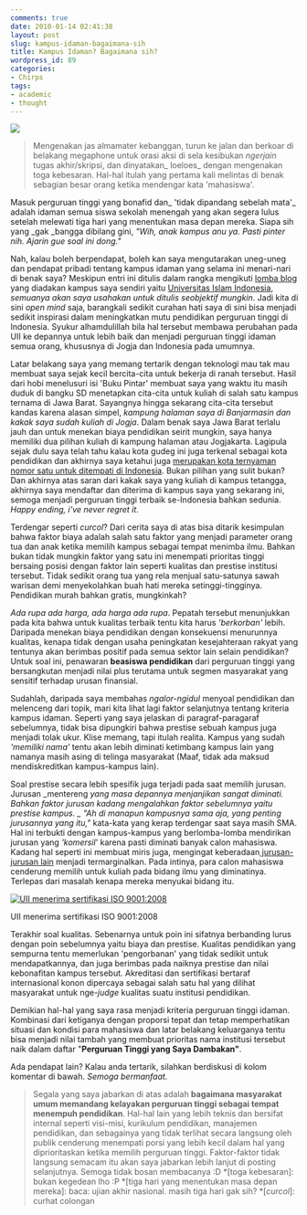 ```yaml
---
comments: true
date: 2010-01-14 02:41:38
layout: post
slug: kampus-idaman-bagaimana-sih
title: Kampus Idaman? Bagaimana sih?
wordpress_id: 89
categories:
- Chirps
tags:
- academic
- thought
---
```


[![](http://ephemeralucid.wordpress.com/files/2010/01/mahasiswa-dan-kampus.jpg)](http://ephemeralucid.wordpress.com/files/2010/01/mahasiswa-dan-kampus.jpg)


> Mengenakan jas almamater kebanggan, turun ke jalan dan berkoar di belakang megaphone untuk orasi aksi di sela kesibukan _ngerjain_ tugas akhir/skripsi, dan dinyatakan_ loeloes_ dengan mengenakan toga kebesaran. Hal-hal itulah yang pertama kali melintas di benak sebagian besar orang ketika mendengar kata 'mahasiswa'.




<!-- more -->


Masuk perguruan tinggi yang bonafid dan_ 'tidak dipandang sebelah mata'_ adalah idaman semua siswa sekolah menengah yang akan segera lulus setelah melewati tiga hari yang menentukan masa depan mereka. Siapa sih yang _gak _bangga dibilang gini, _"Wih, anak kampus anu ya. Pasti pinter nih. Ajarin gue soal ini dong."_

Nah, kalau boleh berpendapat, boleh kan saya mengutarakan uneg-uneg dan pendapat pribadi tentang kampus idaman yang selama ini menari-nari di benak saya? Meskipun entri ini ditulis dalam rangka mengikuti [lomba blog](http://blog.kompetisi.uii.ac.id/) yang diadakan kampus saya sendiri yaitu [Universitas Islam Indonesia](http://uii.ac.id), _semuanya akan saya usahakan untuk ditulis seobjektif mungkin_. Jadi kita di sini _open mind_ saja, barangkali sedikit curahan hati saya di sini bisa menjadi sedikit inspirasi dalam meningkatkan mutu pendidikan perguruan tinggi di Indonesia. Syukur alhamdulillah bila hal tersebut membawa perubahan pada UII ke depannya untuk lebih baik dan menjadi perguruan tinggi idaman semua orang, khususnya di Jogja dan Indonesia pada umumnya.

Latar belakang saya yang memang tertarik dengan teknologi mau tak mau membuat saya sejak kecil bercita-cita untuk bekerja di ranah tersebut. Hasil dari hobi menelusuri isi 'Buku Pintar' membuat saya yang waktu itu masih duduk di bangku SD menetapkan cita-cita untuk kuliah di salah satu kampus ternama di Jawa Barat. Sayangnya hingga sekarang cita-cita tersebut kandas karena alasan simpel, _kampung halaman saya di Banjarmasin dan kakak saya sudah kuliah di Jogja_. Dalam benak saya Jawa Barat terlalu jauh dan untuk menekan biaya pendidikan seirit mungkin, saya hanya memiliki dua pilihan kuliah di kampung halaman atau Jogjakarta. Lagipula sejak dulu saya telah tahu kalau kota gudeg ini juga terkenal sebagai kota pendidikan dan akhirnya saya ketahui juga [merupakan kota ternyaman nomor satu untuk ditempati di Indonesia](http://santosinta.wordpress.com/2009/12/22/daftar-kota-ternyaman-di-indonesia/). Bukan pilihan yang sulit bukan? Dan akhirnya atas saran dari kakak saya yang kuliah di kampus tetangga, akhirnya saya mendaftar dan diterima di kampus saya yang sekarang ini, semoga menjadi perguruan tinggi terbaik se-Indonesia bahkan sedunia. _Happy ending, i've never regret it_.

Terdengar seperti _curcol_? Dari cerita saya di atas bisa ditarik kesimpulan bahwa faktor biaya adalah salah satu faktor yang menjadi parameter orang tua dan anak ketika memilih kampus sebagai tempat menimba ilmu. Bahkan bukan tidak mungkin faktor yang satu ini menempati prioritas tinggi bersaing posisi dengan faktor lain seperti kualitas dan prestise institusi tersebut. Tidak sedikit orang tua yang rela menjual satu-satunya sawah warisan demi menyekolahkan buah hati mereka setinggi-tingginya. Pendidikan murah bahkan gratis, mungkinkah?

_Ada rupa ada harga, ada harga ada rupa_. Pepatah tersebut menunjukkan pada kita bahwa untuk kualitas terbaik tentu kita harus _'berkorban'_ lebih. Daripada menekan biaya pendidikan dengan konsekuensi menurunnya kualitas, kenapa tidak dengan usaha peningkatan kesejahteraan rakyat yang tentunya akan berimbas positif pada semua sektor lain selain pendidikan? Untuk soal ini, penawaran **beasiswa pendidikan** dari perguruan tinggi yang bersangkutan menjadi nilai plus terutama untuk segmen masyarakat yang sensitif terhadap urusan finansial.

Sudahlah, daripada saya membahas _ngalor-ngidul_ menyoal pendidikan dan melenceng dari topik, mari kita lihat lagi faktor selanjutnya tentang kriteria kampus idaman. Seperti yang saya jelaskan di paragraf-paragaraf sebelumnya, tidak bisa dipungkiri bahwa prestise sebuah kampus juga menjadi tolak ukur. Klise memang, tapi itulah realita. Kampus yang sudah _'memiliki nama'_ tentu akan lebih diminati ketimbang kampus lain yang namanya masih asing di telinga masyarakat (Maaf, tidak ada maksud mendiskreditkan kampus-kampus lain).

Soal prestise secara lebih spesifik juga terjadi pada saat memilih jurusan. Jurusan _mentereng _yang masa depannya menjanjikan sangat diminati. Bahkan faktor jurusan kadang mengalahkan faktor sebelumnya yaitu prestise kampus. _ "Ah di manapun kampusnya sama aja, yang penting jurusannya yang itu,"_ kata-kata yang kerap terdengar saat saya masih SMA. Hal ini terbukti dengan kampus-kampus yang berlomba-lomba mendirikan jurusan yang _'komersil_' karena pasti diminati banyak calon mahasiswa. Kadang hal seperti ini membuat miris juga, mengingat keberadaan[ jurusan-jurusan lain](http://akhyar.web.id/2009/12/23/foto-foto-patung-arca-ganesha-dan-batu-lingga-yoni-di-areal-kampus-uii/#comment-43) menjadi termarginalkan. Pada intinya, para calon mahasiswa cenderung memilih untuk kuliah pada bidang ilmu yang diminatinya. Terlepas dari masalah kenapa mereka menyukai bidang itu.

[![UII menerima sertifikasi ISO 9001:2008](http://www.uii.ac.id/images/stories/tuv_uii_tdc_web.jpg)](http://www.tuvdotcom.com/pi/web/TuvdotcomIdSearchResults.xml?TUVdotCOMID=9105054787)


UII menerima sertifikasi ISO 9001:2008



Terakhir soal kualitas. Sebenarnya untuk poin ini sifatnya berbanding lurus dengan poin sebelumnya yaitu biaya dan prestise. Kualitas pendidikan yang sempurna tentu memerlukan 'pengorbanan' yang tidak sedikit untuk mendapatkannya, dan juga berimbas pada naiknya prestise dan nilai kebonafitan kampus tersebut. Akreditasi dan sertifikasi bertaraf internasional konon dipercaya sebagai salah satu hal yang dilihat masyarakat untuk nge-_judge_ kualitas suatu institusi pendidikan.

Demikian hal-hal yang saya rasa menjadi kriteria perguruan tinggi idaman. Kombinasi dari ketiganya dengan proporsi tepat dan tetap memperhatikan situasi dan kondisi para mahasiswa dan latar belakang keluarganya tentu bisa menjadi nilai tambah yang membuat prioritas nama institusi tersebut naik dalam daftar "**Perguruan Tinggi yang Saya Dambakan"**.

Ada pendapat lain? Kalau anda tertarik, silahkan berdiskusi di kolom komentar di bawah. _Semoga bermanfaat._


> Segala yang saya jabarkan di atas adalah **bagaimana masyarakat umum memandang kelayakan perguruan tinggi sebagai tempat menempuh pendidikan**. Hal-hal lain yang lebih teknis dan bersifat internal seperti visi-misi, kurikulum pendidikan, manajemen pendidikan, dan sebagainya yang tidak terlihat secara langsung oleh publik cenderung menempati porsi yang lebih kecil dalam hal yang diprioritaskan ketika memilih perguruan tinggi. Faktor-faktor tidak langsung semacam itu akan saya jabarkan lebih lanjut di posting selanjutnya. Semoga tidak bosan membacanya :D
  *[toga kebesaran]: bukan kegedean lho :P
  *[tiga hari yang menentukan masa depan mereka]: baca: ujian akhir nasional. masih tiga hari gak sih?
  *[_curcol_]: curhat colongan
